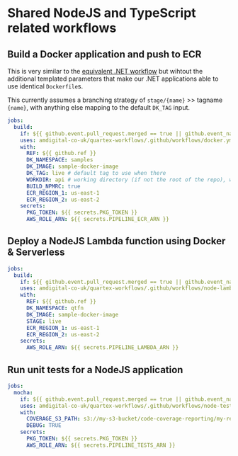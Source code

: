 # Shared NodeJS and TypeScript related workflows

## Build a Docker application and push to ECR

This is very similar to the [equivalent .NET workflow](./DOTNET.md#package-net-core-application-as-docker-image-and-push-to-aws-ecr) but wihtout the additional templated parameters that make our .NET applications able to use identical `Dockerfile`s.

This currently assumes a branching strategy of `stage/{name}` >> tagname `{name}`, with anything else mapping to the default `DK_TAG` input.

```yml
jobs:
  build:
    if: ${{ github.event.pull_request.merged == true || github.event_name == 'workflow_dispatch' }}
    uses: amdigital-co-uk/quartex-workflows/.github/workflows/docker.yml@v8
    with:
      REF: ${{ github.ref }}
      DK_NAMESPACE: samples
      DK_IMAGE: sample-docker-image
      DK_TAG: live # default tag to use when there
      WORKDIR: api # working directory (if not the root of the repo), which should contain the Dockerfile
      BUILD_NPMRC: true
      ECR_REGION_1: us-east-1
      ECR_REGION_2: us-east-2
    secrets:
      PKG_TOKEN: ${{ secrets.PKG_TOKEN }}
      AWS_ROLE_ARN: ${{ secrets.PIPELINE_ECR_ARN }}
```

## Deploy a NodeJS Lambda function using Docker & Serverless

```yml
jobs:
  build:
    if: ${{ github.event.pull_request.merged == true || github.event_name == 'workflow_dispatch' }}
    uses: amdigital-co-uk/quartex-workflows/.github/workflows/node-lambda.yml@v4
    with:
      REF: ${{ github.ref }}
      DK_NAMESPACE: qtfn
      DK_IMAGE: sample-docker-image
      STAGE: live
      ECR_REGION_1: us-east-1
      ECR_REGION_2: us-east-2
    secrets:
      AWS_ROLE_ARN: ${{ secrets.PIPELINE_LAMBDA_ARN }}
```

## Run unit tests for a NodeJS application

```yml
jobs:
  mocha:
    if: ${{ github.event.pull_request.merged == true || github.event_name == 'workflow_dispatch' }}
    uses: amdigital-co-uk/quartex-workflows/.github/workflows/node-tests.yml@v8
    with:
      COVERAGE_S3_PATH: s3://my-s3-bucket/code-coverage-reporting/my-repo.csv # this path should be a unique CSV file for each repo
      DEBUG: TRUE
    secrets:
      PKG_TOKEN: ${{ secrets.PKG_TOKEN }}
      AWS_ROLE_ARN: ${{ secrets.PIPELINE_TESTS_ARN }}
```
